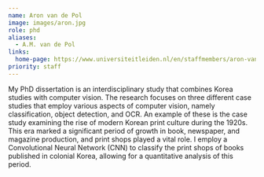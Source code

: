 ```yaml
---
name: Aron van de Pol
image: images/aron.jpg
role: phd
aliases:
  - A.M. van de Pol
links:
  home-page: https://www.universiteitleiden.nl/en/staffmembers/aron-van-de-pol#tab-1
priority: staff
---
```


My PhD dissertation is an interdisciplinary study that combines Korea studies with computer vision. The research focuses on three different case studies that employ various aspects of computer vision, namely classification, object detection, and OCR. An example of these is the case study examining the rise of modern Korean print culture during the 1920s. This era marked a significant period of growth in book, newspaper, and magazine production, and print shops played a vital role. I employ a Convolutional Neural Network (CNN) to classify the print shops of books published in colonial Korea, allowing for a quantitative analysis of this period.
